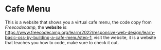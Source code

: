# Cafe Menu

This is a website that shows you a virtual cafe menu, the code copy from *Freecodecamp*, the **website** is: https://www.freecodecamp.org/learn/2022/responsive-web-design/learn-basic-css-by-building-a-cafe-menu/step-1, visit the website, it is a website that teaches you how to code, make sure to check it out.
